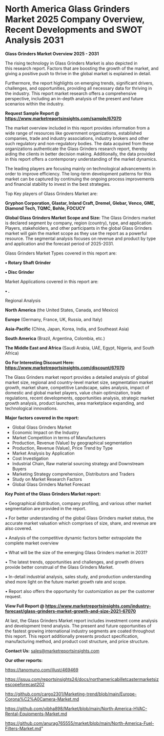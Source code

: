 # North America Glass Grinders Market 2025 Company Overview, Recent Developments and SWOT Analysis 2031

<Strong> Glass Grinders Market Overview 2025 - 2031</strong>

The rising technology in Glass Grinders Market is also depicted in this research report. Factors that are boosting the growth of the market, and giving a positive push to thrive in the global market is explained in detail.

Furthermore, the report highlights on emerging trends, significant drivers, challenges, and opportunities, providing all necessary data for thriving in the industry. This report market research offers a comprehensive perspective, including an in-depth analysis of the present and future scenarios within the industry.

<strong>Request Sample Report @ <a href=https://www.marketreportsinsights.com/sample/67070>https://www.marketreportsinsights.com/sample/67070</a></strong>

The market overview included in this report provides information from a wide range of resources like government organizations, established companies, trade and industry associations, industry brokers and other such regulatory and non-regulatory bodies. The data acquired from these organizations authenticate the Glass Grinders research report, thereby aiding the clients in better decision making. Additionally, the data provided in this report offers a contemporary understanding of the market dynamics.

The leading players are focusing mainly on technological advancements in order to improve efficiency. The long-term development patterns for this market can be captured by continuing the ongoing process improvements and financial stability to invest in the best strategies.

Top Key players of Glass Grinders Market are:

<strong>Gryphon Corporation, Glastar, Inland Craft, Dremel, Glebar, Venco, GME, Diamond Tech, TQMC, Bohle, FOCUCY</strong>

<strong><b>Global Glass Grinders Market Scope and Size:</b></strong>
The Glass Grinders market is declared segment by company, region (country), type, and application. Players, stakeholders, and other participants in the global Glass Grinders market will gain the market scope as they use the report as a powerful resource. The segmental analysis focuses on revenue and product by type and application and the forecast period of 2025-2031.

Glass Grinders Market Types covered in this report are:

<strong>• Rotary Shaft Grinder

• Disc Grinder</strong>

Market Applications covered in this report are:

<strong>• .</strong> 

Regional Analysis

<strong>North America</strong> (the United States, Canada, and Mexico)

<strong>Europe</strong> (Germany, France, UK, Russia, and Italy)

<strong>Asia-Pacific</strong> (China, Japan, Korea, India, and Southeast Asia)

<strong>South America</strong> (Brazil, Argentina, Colombia, etc.)

<strong>The Middle East and Africa</strong> (Saudi Arabia, UAE, Egypt, Nigeria, and South Africa)

<strong>Go For Interesting Discount Here: <a href=https://www.marketreportsinsights.com/discount/67070>https://www.marketreportsinsights.com/discount/67070</a></strong>

The Glass Grinders market report provides a detailed analysis of global market size, regional and country-level market size, segmentation market growth, market share, competitive Landscape, sales analysis, impact of domestic and global market players, value chain optimization, trade regulations, recent developments, opportunities analysis, strategic market growth analysis, product launches, area marketplace expanding, and technological innovations.

<strong><b>Major factors covered in the report:</b></strong>
<ul>
  <li>Global Glass Grinders Market </li>
  <li>Economic Impact on the Industry</li>
  <li>Market Competition in terms of Manufacturers</li>
  <li>Production, Revenue (Value) by geographical segmentation</li>
  <li>Production, Revenue (Value), Price Trend by Type</li>
  <li>Market Analysis by Application</li>
  <li>Cost Investigation</li>
  <li>Industrial Chain, Raw material sourcing strategy and Downstream Buyers</li>
  <li>Marketing Strategy comprehension, Distributors and Traders</li>
  <li>Study on Market Research Factors</li>
  <li>Global Glass Grinders Market Forecast</li>
</ul>

<strong><b>Key Point of the Glass Grinders Market report:</b></strong>

• Geographical distribution, company profiling, and various other market segmentation are provided in the report.

• For better understanding of the global Glass Grinders market status, the accurate market valuation which comprises of size, share, and revenue are also covered.

• Analysis of the competitive dynamic factors better extrapolate the complete market overview

• What will be the size of the emerging Glass Grinders market in 2031?

• The latest trends, opportunities and challenges, and growth drivers provide better construal of the Glass Grinders Market.

• In-detail industrial analysis, sales study, and production understanding shed more light on the future market growth rate and scope.

• Report also offers the opportunity for customization as per the customer request.

<strong><b>View Full Report @ <a href=https://www.marketreportsinsights.com/industry-forecast/glass-grinders-market-growth-and-size-2021-67070>https://www.marketreportsinsights.com/industry-forecast/glass-grinders-market-growth-and-size-2021-67070</a></b></strong>


At last, the Glass Grinders Market report includes investment come analysis and development trend analysis. The present and future opportunities of the fastest growing international industry segments are coated throughout this report. This report additionally presents product specification, manufacturing method, and product cost structure, and price structure.

<strong>Contact Us:</strong>
sales@marketreportsinsights.com

<strong>Our other reports:</strong>

<a href=https://tanomuno.com/illust/469469>https://tanomuno.com/illust/469469</a>

<a href=https://issuu.com/reportsinsights24/docs/northamericabilletcastermarketsizescopeforecast202>https://issuu.com/reportsinsights24/docs/northamericabilletcastermarketsizescopeforecast202</a>

<a href=http://github.com/cargo2301/Marketing-trend/blob/main/Europe-Corona%C2%A0Camera-Market.md>http://github.com/cargo2301/Marketing-trend/blob/main/Europe-Corona%C2%A0Camera-Market.md</a>

<a href=https://github.com/vibha898/Market/blob/main/North-America-HVAC-Rental-Equipments-Market.md>https://github.com/vibha898/Market/blob/main/North-America-HVAC-Rental-Equipments-Market.md</a>

<a href=https://github.com/anurag765555/market/blob/main/North-America-Fuel-Filters-Market.md>https://github.com/anurag765555/market/blob/main/North-America-Fuel-Filters-Market.md</a>"
